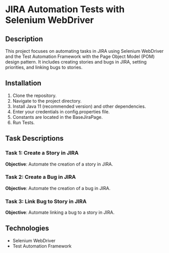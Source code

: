 JIRA Automation Tests with Selenium WebDriver
=============================================

Description
-----------

This project focuses on automating tasks in JIRA using Selenium WebDriver and the Test Automation Framework with the Page Object Model (POM) design pattern. It includes creating stories and bugs in JIRA, setting priorities, and linking bugs to stories.

Installation
------------

1.  Clone the repository.
2.  Navigate to the project directory.
3.  Install Java 11 (recommended version) and other dependencies.
4.  Enter your credentials in config.properties file.
5.  Constants are located in the BaseJiraPage.
6.  Run Tests.

Task Descriptions
-----------------

### Task 1: Create a Story in JIRA
**Objective**: Automate the creation of a story in JIRA.

### Task 2: Create a Bug in JIRA
**Objective**: Automate the creation of a bug in JIRA.

### Task 3: Link Bug to Story in JIRA
**Objective**: Automate linking a bug to a story in JIRA.

Technologies
------------

-   Selenium WebDriver
-   Test Automation Framework
